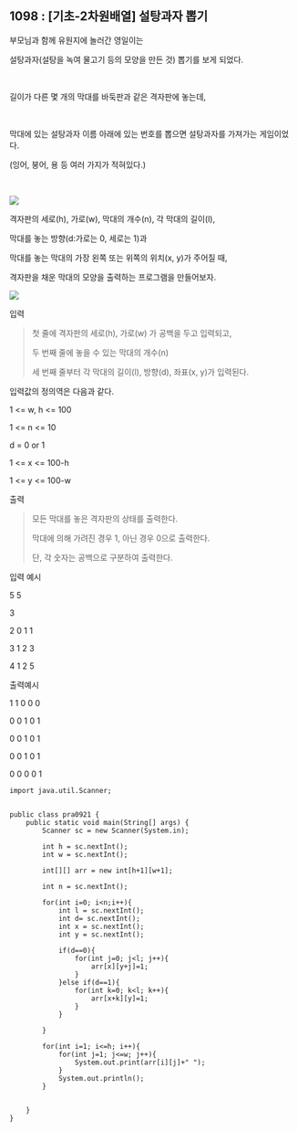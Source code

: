 ## 1098 : [기초-2차원배열] 설탕과자 뽑기

부모님과 함께 유원지에 놀러간 영일이는

설탕과자(설탕을 녹여 물고기 등의 모양을 만든 것) 뽑기를 보게 되었다.

​

길이가 다른 몇 개의 막대를 바둑판과 같은 격자판에 놓는데,

​

막대에 있는 설탕과자 이름 아래에 있는 번호를 뽑으면 설탕과자를 가져가는 게임이었다.

(잉어, 붕어, 용 등 여러 가지가 적혀있다.)

​



<img src="https://codeup.kr/upload/pimg6214_1.png">




격자판의 세로(h), 가로(w), 막대의 개수(n), 각 막대의 길이(l),

막대를 놓는 방향(d:가로는 0, 세로는 1)과

막대를 놓는 막대의 가장 왼쪽 또는 위쪽의 위치(x, y)가 주어질 때,



격자판을 채운 막대의 모양을 출력하는 프로그램을 만들어보자.


<img src="https://codeup.kr/upload/pimg6214_2.png">



입력

>첫 줄에 격자판의 세로(h), 가로(w) 가 공백을 두고 입력되고,
> 
>두 번째 줄에 놓을 수 있는 막대의 개수(n)
> 
> 세 번째 줄부터 각 막대의 길이(l), 방향(d), 좌표(x, y)가 입력된다.

입력값의 정의역은 다음과 같다.


1 <= w, h <= 100

1 <= n <= 10

d = 0 or 1

1 <= x <= 100-h

1 <= y <= 100-w



출력

>모든 막대를 놓은 격자판의 상태를 출력한다.
>
>막대에 의해 가려진 경우 1, 아닌 경우 0으로 출력한다.
>
> 단, 각 숫자는 공백으로 구분하여 출력한다.

입력 예시


5 5

3

2 0 1 1

3 1 2 3

4 1 2 5



출력예시

1 1 0 0 0

0 0 1 0 1

0 0 1 0 1

0 0 1 0 1

0 0 0 0 1

```shell
import java.util.Scanner;


public class pra0921 {
    public static void main(String[] args) {
        Scanner sc = new Scanner(System.in);

        int h = sc.nextInt();
        int w = sc.nextInt();

        int[][] arr = new int[h+1][w+1];

        int n = sc.nextInt();

        for(int i=0; i<n;i++){
            int l = sc.nextInt();
            int d= sc.nextInt();
            int x = sc.nextInt();
            int y = sc.nextInt();

            if(d==0){
                for(int j=0; j<l; j++){
                    arr[x][y+j]=1;
                }
            }else if(d==1){
                for(int k=0; k<l; k++){
                    arr[x+k][y]=1;
                }
            }

        }

        for(int i=1; i<=h; i++){
            for(int j=1; j<=w; j++){
                System.out.print(arr[i][j]+" ");
            }
            System.out.println();
        }


    }
}
```
